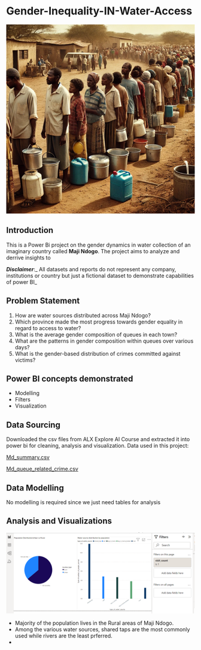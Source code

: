 # Gender-Inequality-IN-Water-Access

![](men_women_children_fetching_water.png)

## Introduction

This is a Power Bi project on the gender dynamics in water collection of an imaginary country called **Maji Ndogo**.
The project aims to analyze and derrive insights to 

**_Disclaimer_**:_ All datasets and reports do not represent any company, institutions or country but just a fictional dataset to demonstrate capabilities of power BI_


## Problem Statement
1. How are water sources distributed across Maji Ndogo?
2. Which province made the most progress towards gender equality in regard to access to water?
3. What is the average gender composition of queues in each town?
4. What are the patterns in gender composition within queues over various days?
5. What is the gender-based distribution of crimes committed against victims?

## Power BI concepts demonstrated
- Modelling
- Filters
- Visualization

## Data Sourcing
Downloaded the csv files from ALX Explore AI Course and extracted it into power bi for cleaning, analysis and visualization.
Data used in this project:

[Md_summary.csv](https://github.com/lisogeya/Gender-Inequality-IN-Water-Access/blob/main/Md_summary.csv)

[Md_queue_related_crime.csv](https://github.com/lisogeya/Gender-Inequality-IN-Water-Access/blob/main/Md_queue_related_crime.csv)


## Data Modelling

No modelling is required since we just need tables for analysis

## Analysis and Visualizations

![Water Source Distribution Across Maji Ndogo](water_source_distribution.png)

- Majority of the population lives in the Rural areas of Maji Ndogo.
- Among the various water sources, shared taps are the most commonly used while rivers are the least prferred.
- 



  
